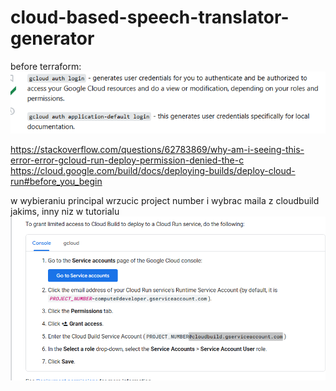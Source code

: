 # cloud-based-speech-translator-generator

before terraform:
![img_1.png](img_1.png)

https://stackoverflow.com/questions/62783869/why-am-i-seeing-this-error-error-gcloud-run-deploy-permission-denied-the-c
https://cloud.google.com/build/docs/deploying-builds/deploy-cloud-run#before_you_begin


w wybieraniu principal wrzucic project number i wybrac maila z cloudbuild jakims, inny niz w tutorialu
![img.png](img.png)